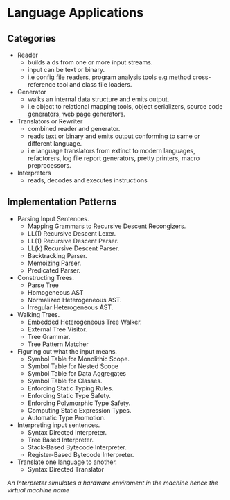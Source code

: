 # Language Applications

## Categories

- Reader
  - builds a ds from one or more input streams.
  - input can be text or binary.
  - i.e config file readers, program analysis tools e.g method cross-reference tool and class file loaders.
- Generator
  - walks an internal data structure and emits output.
  - i.e object to relational mapping tools, object serializers, source code generators, web page generators.
- Translators or Rewriter
  - combined reader and generator.
  - reads text or binary and emits output conforming to same or different language.
  - i.e language translators from extinct to modern languages, refactorers, log file report generators, pretty printers, macro preprocessors. 
- Interpreters
  - reads, decodes and executes instructions

## Implementation Patterns

- Parsing Input Sentences.
    - Mapping Grammars to Recursive Descent Recongizers.
    - LL(1) Recursive Descent Lexer.
    - LL(1) Recursive Descent Parser.
    - LL(k) Recursive Descent Parser.
    - Backtracking Parser.
    - Memoizing Parser.
    - Predicated Parser.
- Constructing Trees.
    - Parse Tree
    - Homogeneous AST
    - Normalized Heterogeneous AST.
    - Irregular Heterogeneous AST.
- Walking Trees.
    - Embedded Heterogeneous Tree Walker.
    - External Tree Visitor.
    - Tree Grammar.
    - Tree Pattern Matcher
- Figuring out what the input means.
    - Symbol Table for Monolithic Scope.
    - Symbol Table for Nested Scope
    - Symbol Table for Data Aggregates
    - Symbol Table for Classes.
    - Enforcing Static Typing Rules.
    - Enforcing Static Type Safety.
    - Enforcing Polymorphic Type Safety.
    - Computing Static Expression Types.
    - Automatic Type Promotion.
- Interpreting input sentences.
    - Syntax Directed Interpreter.
    - Tree Based Interpreter.
    - Stack-Based Bytecode Interpreter.
    - Register-Based Bytecode Interpreter.
- Translate one language to another.
    - Syntax Directed Translator

*An Interpreter simulates a hardware enviroment in the machine hence the virtual machine name*